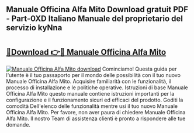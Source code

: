 ## Manuale Officina Alfa Mito Download gratuit PDF - Part-0XD Italiano Manuale del proprietario del servizio kyNna

# <h2><a href="http://dfffngx.blite.top/?on=Manuale+Officina+Alfa+Mito">🔗Download 👉🔴 Manuale Officina Alfa Mito</a></h2>

[![Manuale Officina Alfa Mito download](https://i.imgur.com/lujVjoI.png)](http://dfffngx.blite.top/?on=Manuale+Officina+Alfa+Mito)
Cominciamo! Questa guida per l'utente è il tuo passaporto per il mondo delle possibilità con il tuo nuovo Manuale Officina Alfa Mito. Acquisire familiarità con le funzionalità, il processo di installazione e le politiche operative. Istruzioni di base Manuale Officina Alfa Mito questo manuale contiene istruzioni importanti per la configurazione e il funzionamento sicuri ed efficaci del prodotto. Goditi la comodità Dell'elenco delle funzionalità mentre usi il tuo nuovo Manuale Officina Alfa Mito. Per favore, non aver paura di chiedere Manuale Officina Alfa Mito. Il nostro Team di assistenza clienti è pronto a rispondere alle tue domande.
